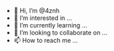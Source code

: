 - 👋 Hi, I’m @4znh
- 👀 I’m interested in ...
- 🌱 I’m currently learning ...
- 💞️ I’m looking to collaborate on ...
- 📫 How to reach me ...

<!---
4znh/4znh is a ✨ special ✨ repository because its `README.md` (this file) appears on your GitHub profile.
You can click the Preview link to take a look at your changes.
--->
